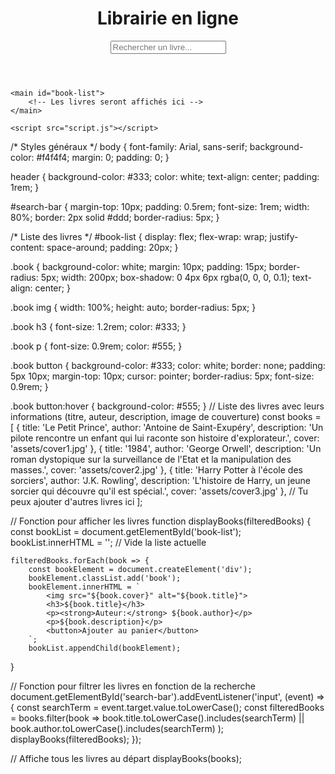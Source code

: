 <!DOCTYPE html>
<html lang="fr">
<head>
    <meta charset="UTF-8">
    <meta name="viewport" content="width=device-width, initial-scale=1.0">
    <title>Librairie en ligne</title>
    <link rel="stylesheet" href="styles.css">
</head>
<body>
    <header>
        <h1>Librairie en ligne</h1>
        <input type="text" id="search-bar" placeholder="Rechercher un livre...">
    </header>

    <main id="book-list">
        <!-- Les livres seront affichés ici -->
    </main>

    <script src="script.js"></script>
</body>
</html>
/* Styles généraux */
body {
    font-family: Arial, sans-serif;
    background-color: #f4f4f4;
    margin: 0;
    padding: 0;
}

header {
    background-color: #333;
    color: white;
    text-align: center;
    padding: 1rem;
}

#search-bar {
    margin-top: 10px;
    padding: 0.5rem;
    font-size: 1rem;
    width: 80%;
    border: 2px solid #ddd;
    border-radius: 5px;
}

/* Liste des livres */
#book-list {
    display: flex;
    flex-wrap: wrap;
    justify-content: space-around;
    padding: 20px;
}

.book {
    background-color: white;
    margin: 10px;
    padding: 15px;
    border-radius: 5px;
    width: 200px;
    box-shadow: 0 4px 6px rgba(0, 0, 0, 0.1);
    text-align: center;
}

.book img {
    width: 100%;
    height: auto;
    border-radius: 5px;
}

.book h3 {
    font-size: 1.2rem;
    color: #333;
}

.book p {
    font-size: 0.9rem;
    color: #555;
}

.book button {
    background-color: #333;
    color: white;
    border: none;
    padding: 5px 10px;
    margin-top: 10px;
    cursor: pointer;
    border-radius: 5px;
    font-size: 0.9rem;
}

.book button:hover {
    background-color: #555;
}
// Liste des livres avec leurs informations (titre, auteur, description, image de couverture)
const books = [
    { title: 'Le Petit Prince', author: 'Antoine de Saint-Exupéry', description: 'Un pilote rencontre un enfant qui lui raconte son histoire d\'explorateur.', cover: 'assets/cover1.jpg' },
    { title: '1984', author: 'George Orwell', description: 'Un roman dystopique sur la surveillance de l\'Etat et la manipulation des masses.', cover: 'assets/cover2.jpg' },
    { title: 'Harry Potter à l\'école des sorciers', author: 'J.K. Rowling', description: 'L\'histoire de Harry, un jeune sorcier qui découvre qu\'il est spécial.', cover: 'assets/cover3.jpg' },
    // Tu peux ajouter d'autres livres ici
];

// Fonction pour afficher les livres
function displayBooks(filteredBooks) {
    const bookList = document.getElementById('book-list');
    bookList.innerHTML = ''; // Vide la liste actuelle

    filteredBooks.forEach(book => {
        const bookElement = document.createElement('div');
        bookElement.classList.add('book');
        bookElement.innerHTML = `
            <img src="${book.cover}" alt="${book.title}">
            <h3>${book.title}</h3>
            <p><strong>Auteur:</strong> ${book.author}</p>
            <p>${book.description}</p>
            <button>Ajouter au panier</button>
        `;
        bookList.appendChild(bookElement);
}

// Fonction pour filtrer les livres en fonction de la recherche
document.getElementById('search-bar').addEventListener('input', (event) => {
    const searchTerm = event.target.value.toLowerCase();
    const filteredBooks = books.filter(book => 
        book.title.toLowerCase().includes(searchTerm) || 
        book.author.toLowerCase().includes(searchTerm)
    );
    displayBooks(filteredBooks);
});

// Affiche tous les livres au départ
displayBooks(books);


 
